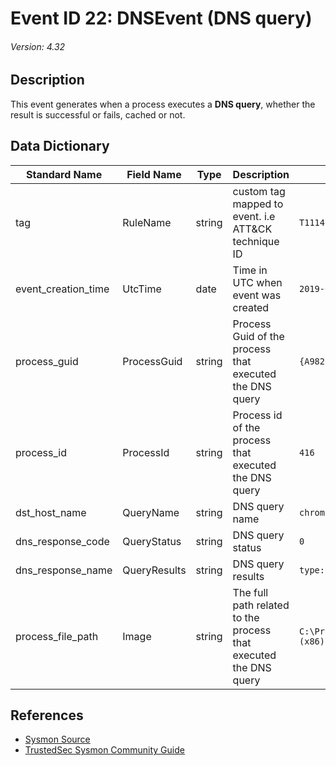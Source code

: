 # Event ID 22: DNSEvent (DNS query)
###### Version: 4.32

## Description
This event generates when a process executes a **DNS query**, whether the result is successful or fails, cached or not.

## Data Dictionary
|Standard Name|Field Name|Type|Description|Sample Value|
|---|---|---|---|---|
|tag|RuleName|string|custom tag mapped to event. i.e ATT&CK technique ID|`T1114`|
|event_creation_time|UtcTime|date|Time in UTC when event was created|`2019-06-12 00:57:55.254`|
|process_guid|ProcessGuid|string|Process Guid of the process that executed the DNS query|`{A98268C1-4DDF-5D00-0000-00102D794100}`|
|process_id|ProcessId|string|Process id of the process that executed the DNS query|`416`|
|dst_host_name|QueryName|string|DNS query name|`chrome.google.com`|
|dns_response_code|QueryStatus|string|DNS query status|`0`|
|dns_response_name|QueryResults|string|DNS query results|`type: 5 www3.l.google.com;172.217.7.206;`|
|process_file_path|Image|string|The full path related to the process that executed the DNS query|`C:\Program Files (x86)\Google\Chrome\Application\chrome.exe`|

## References
* [Sysmon Source](https://docs.microsoft.com/en-us/sysinternals/downloads/sysmon#event-id-22-dnsevent-dns-query)
* [TrustedSec Sysmon Community Guide](https://github.com/trustedsec/SysmonCommunityGuide/blob/master/dns-query.md)
